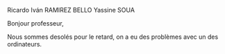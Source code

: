Ricardo Iván RAMIREZ BELLO
Yassine SOUA

Bonjour professeur,

Nous sommes desolés pour le retard, on a eu des problèmes avec un des ordinateurs.
